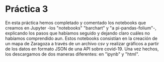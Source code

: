 # Práctica 3

En esta práctica hemos completado y comentado los notebooks que creamos en Jupyter -los "notebooks" "barchart" y "a   pi-pandas-folium"-, explicando los pasos que habíamos seguido y dejando claro cuáles no habíamos comprendido aun. Estos notebooks consistían en la creación de un mapa de Zaragoza a través de un archivo csv y realizar gráficos a partir de los datos en formato JSON de una API sobre covid-19. Una vez hechos, los descargamos de dos maneras diferentes: en "ipynb" y "html".
